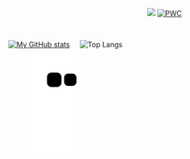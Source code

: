 ‎ ‎ ‎ ‎ ‎ ‎ ‎ ‎ ‎ ‎ ‎ ‎ ‎ ‎ ‎ ‎ ‎ ‎ ‎ ‎ ‎ ‎ ‎ ‎ ‎ ‎ ‎ ‎ ‎ ‎ ‎ ‎ ‎ ‎ ‎ ‎ ‎ ‎ ‎ ‎ ‎ ‎ ‎ ‎ ‎ ‎ ‎ ‎ ‎ ‎ ‎ ‎ ‎ ‎ ‎ ‎ ‎ ‎ ‎ ‎ ‎ ‎ ‎ ‎ ‎ ‎ ‎ ‎ ‎ ‎ ‎ ‎ ‎ ‎ ‎ ‎ ‎ ‎ ‎ ‎ ‎ ‎ ‎ ‎ ‎ ‎ ‎ ‎ ‎ ‎ ‎ ‎ ‎ ‎ ‎ ‎ ‎ ‎ ‎ ‎ ‎    ![](https://komarev.com/ghpvc/?username=TonyOx369&color=red&style=flat-square)
[![PWC](https://img.shields.io/endpoint.svg?url=https://paperswithcode.com/badge/real-time-seamless-single-shot-6d-object-pose/6d-pose-estimation-on-occlusion)](https://paperswithcode.com/sota/6d-pose-estimation-on-occlusion?p=real-time-seamless-single-shot-6d-object-pose)



 ‎
 
[![My GitHub stats](https://github-readme-stats.vercel.app/api?username=TonyOx369&show_icons=true&theme=radical)](https://github.com/TonyOx369/github-readme-stats) ‎ ‎ ‎ ‎ ‎![Top Langs](https://github-readme-stats.vercel.app/api/top-langs/?username=TonyOx369&theme=radical)
  ‎ ‎ ‎ ‎ ‎
  
 ‎ ‎ ‎ ‎ ‎ ‎ ‎  ‎ ‎ ‎ ‎ ![Snake animation](https://github.com/TonyOx369/TonyOx369/blob/output/github-contribution-grid-snake.svg)
